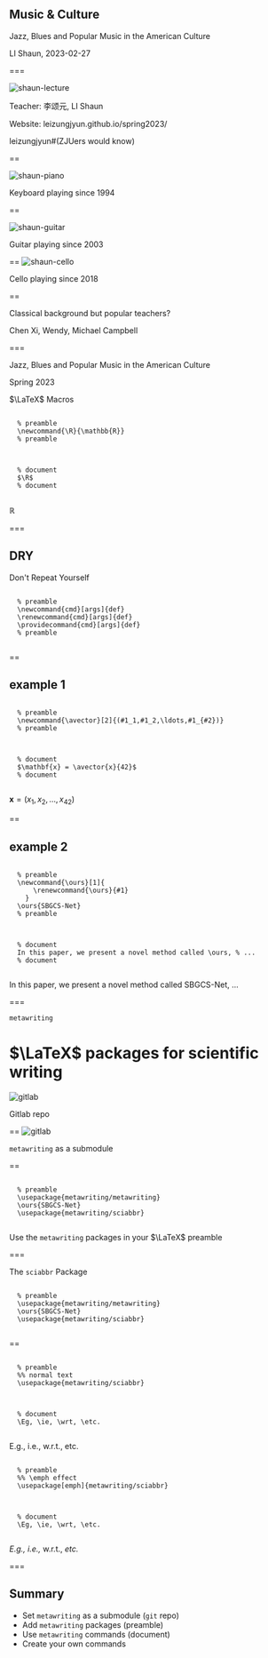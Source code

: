 ## Music & Culture

Jazz, Blues and Popular Music in the American Culture



LI Shaun, 2023-02-27
<!-- .element: style="font-size:20pt" -->

=== 

![shaun-lecture](docs/slides-dir/images/shaun-lecturer.jpeg) <!-- .element: width="400"  --> 

Teacher: 李颂元, LI Shaun

Website: leizungjyun.github.io/spring2023/

leizungjyun#(ZJUers would know)


==

![shaun-piano](docs/slides-dir/images/shaun-piano.jpeg) <!-- .element: width="600"  --> 

Keyboard playing since 1994


== 

![shaun-guitar](docs/slides-dir/images/shaun-guitar.jpeg) <!-- .element: height="500"  --> 

Guitar playing since 2003

==
![shaun-cello](docs/slides-dir/images/shaun-cello.jpeg) <!-- .element: width="600"  --> 

Cello playing since 2018


==

Classical background but popular teachers?

Chen Xi, Wendy, Michael Campbell
<!-- .element: style="font-size:20pt" -->

===

Jazz, Blues and Popular Music in the American Culture

Spring 2023
<!-- .element: style="font-size:20pt" -->


$\LaTeX$ Macros
<!-- .element: style="font-size:40pt" -->

  <pre><code data-trim data-noescape class="language-latex">
  % preamble
  \newcommand{\R}{\mathbb{R}}
  % preamble
  </code></pre>

  <pre><code data-trim data-noescape class="language-latex">
  % document
  $\R$
  % document
  </code></pre>

$\mathbb{R}$

===

## DRY
Don't Repeat Yourself

  <pre><code data-trim data-noescape class="language-latex">
  % preamble
  \newcommand{cmd}[args]{def}
  \renewcommand{cmd}[args]{def}
  \providecommand{cmd}[args]{def}
  % preamble
  </code></pre>

==
## example 1

  <pre><code data-trim data-noescape class="language-latex">
  % preamble
  \newcommand{\avector}[2]{(#1_1,#1_2,\ldots,#1_{#2})}
  % preamble
  </code></pre>

  <pre><code data-trim data-noescape class="language-latex">
  % document
  $\mathbf{x} = \avector{x}{42}$
  % document
  </code></pre>

  $\mathbf{x}=(x_1, x_2, \ldots, x_{42})$

==
## example 2
  <pre><code data-trim data-noescape class="language-latex">
  % preamble
  \newcommand{\ours}[1]{
      \renewcommand{\ours}{#1}
    }   
  \ours{SBGCS-Net}
  % preamble
  </code></pre>

  <pre><code data-trim data-noescape class="language-latex">
  % document
  In this paper, we present a novel method called \ours, % ...
  % document
  </code></pre>

  In this paper, we present a novel method called SBGCS-Net, ...
<!-- .element: style="font-size:20pt" -->
===

```metawriting```
<!-- .element: style="font-size:50pt" -->

$\LaTeX$ packages for scientific writing
==

![gitlab](docs/slides-dir/images/metawriting-gitlab.png) <!-- .element: width="800"  --> 

Gitlab repo

==
![gitlab](slides-dir/images/paper-metawriting.png) <!-- .element: width="800"  --> 

```metawriting``` as a submodule

==
  <pre><code data-trim data-noescape class="language-latex">
  % preamble
  \usepackage{metawriting/metawriting}
  \ours{SBGCS-Net}
  \usepackage{metawriting/sciabbr}
  </code></pre>
  Use the ```metawriting``` packages in your $\LaTeX$ preamble
<!-- .element: style="font-size:20pt" -->
===

The `sciabbr` Package
  <pre><code data-trim data-noescape class="language-latex">
  % preamble
  \usepackage{metawriting/metawriting}
  \ours{SBGCS-Net}
  \usepackage{metawriting/sciabbr}
  </code></pre>
==
  <pre><code data-trim data-noescape class="language-latex">
  % preamble
  %% normal text
  \usepackage{metawriting/sciabbr} 
  </code></pre>

  <pre><code data-trim data-noescape class="language-latex">
  % document
  \Eg, \ie, \wrt, \etc.
  </code></pre>
  E.g., i.e., w.r.t., etc.

  <pre><code data-trim data-noescape class="language-latex">
  % preamble
  %% \emph effect
  \usepackage[emph]{metawriting/sciabbr}
  </code></pre>

  <pre><code data-trim data-noescape class="language-latex">
  % document
  \Eg, \ie, \wrt, \etc.
  </code></pre>
  *E.g., i.e.,* w.r.t., *etc.*

===

  ## Summary
<!-- .slide: style="font-size:20pt" -->
  - Set `metawriting` as a submodule (`git` repo)
  - Add `metawriting` packages (preamble)
  - Use `metawriting` commands (document)
  - Create your own commands 